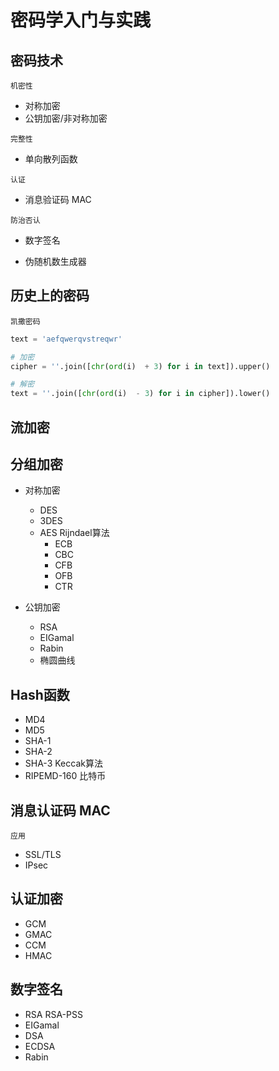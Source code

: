 # 密码学入门与实践

## 密码技术

`机密性`

- 对称加密
- 公钥加密/非对称加密

`完整性`

- 单向散列函数

`认证`

- 消息验证码 MAC

`防治否认`

- 数字签名

- 伪随机数生成器


## 历史上的密码

`凯撒密码`

```python
text = 'aefqwerqvstreqwr'

# 加密
cipher = ''.join([chr(ord(i)  + 3) for i in text]).upper()

# 解密
text = ''.join([chr(ord(i)  - 3) for i in cipher]).lower()
```

## 流加密

## 分组加密

- 对称加密
    - DES
    - 3DES
    - AES Rijndael算法
        - ECB
        - CBC
        - CFB
        - OFB
        - CTR

- 公钥加密
    - RSA
    - EIGamal
    - Rabin
    - 椭圆曲线

## Hash函数

- MD4
- MD5
- SHA-1
- SHA-2
- SHA-3 Keccak算法
- RIPEMD-160 比特币

## 消息认证码 MAC

`应用`
- SSL/TLS
- IPsec

## 认证加密

- GCM
- GMAC
- CCM
- HMAC

## 数字签名

- RSA RSA-PSS
- EIGamal
- DSA
- ECDSA
- Rabin
